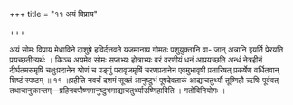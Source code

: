 +++
title = "११ अयं विप्राय"

+++

अयं सोमः विप्राय मेधाविने दाशुषे हविर्दत्तवते यजमानाय गोमतः पशुयुक्तानि वा- जान् अन्नानि इयर्ति प्रेरयति प्रयच्छतीत्यर्थः । किञ्च अयमेव सोमः सप्तभ्यः होत्राभ्यः वरं वरणीयं धनं आप्रयच्छति अन्धं नेत्रहीनं दीर्घतमसमृषिं चक्षुःप्रदानेन श्रोणं च पङ्गुं परावृजमृषिं चरणप्रदानेन एवमुभावृषी प्रतारिषत् प्रकर्षेण वर्धितवान् शिष्टं स्पष्टम् ॥ ११ ॥प्रहीति नवर्चं दशमं सूक्तं आनुष्टुभं पूषदेवताकं आद्याचतुर्थ्यौ तूष्णिहौ ऋषिः पूर्ववत् तथाचानुक्रान्तम्—प्रहिनवपौष्णमानुष्टुभमाद्याचतुर्थ्याउष्णिहाविति । गतोविनियोगः ।
